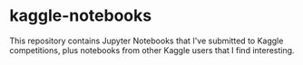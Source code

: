 # kaggle-notebooks

This repository contains Jupyter Notebooks that I've submitted to Kaggle competitions, plus notebooks from other Kaggle users that I find interesting.

